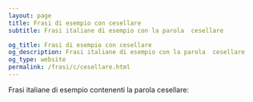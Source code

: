 ```yaml
---
layout: page
title: Frasi di esempio con cesellare 
subtitle: Frasi italiane di esempio con la parola  cesellare

og_title: Frasi di esempio con cesellare 
og_description: Frasi italiane di esempio con la parola  cesellare
og_type: website
permalink: /frasi/c/cesellare.html
---
```


Frasi italiane di esempio contenenti la parola cesellare:


